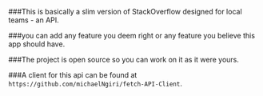 ###This is basically a slim version of StackOverflow designed for local teams - an API. 

###you can add any feature you deem right or any feature you believe this app should have. 

###The project is open source so you can work on it as it were yours.

###A client for this api can be found at `https://github.com/michaelNgiri/fetch-API-Client`.